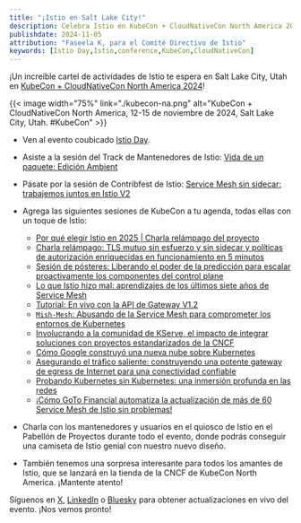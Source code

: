 ```yaml
---
title: "¡Istio en Salt Lake City!"
description: Celebra Istio en KubeCon + CloudNativeCon North America 2024.
publishdate: 2024-11-05
attribution: "Faseela K, para el Comité Directivo de Istio"
keywords: [Istio Day,Istio,conference,KubeCon,CloudNativeCon]
---
```


¡Un increíble cartel de actividades de Istio te espera en Salt Lake City, Utah en [KubeCon + CloudNativeCon North America 2024](https://events.linuxfoundation.org/kubecon-cloudnativecon-north-america/)!

{{< image width="75%"
    link="./kubecon-na.png"
    alt="KubeCon + CloudNativeCon North America, 12-15 de noviembre de 2024, Salt Lake City, Utah. #KubeCon"
    >}}

- Ven al evento coubicado [Istio Day](https://events.linuxfoundation.org/kubecon-cloudnativecon-north-america/co-located-events/istio-day/).
- Asiste a la sesión del Track de Mantenedores de Istio: [Vida de un paquete: Edición Ambient](https://sched.co/1hovw)
- Pásate por la sesión de Contribfest de Istio: [Service Mesh sin sidecar: trabajemos juntos en Istio V2](https://sched.co/1hoyI)

- Agrega las siguientes sesiones de KubeCon a tu agenda, todas ellas con un toque de Istio:
    - [Por qué elegir Istio en 2025 | Charla relámpago del proyecto](https://sched.co/1iW9Q)
    - [Charla relámpago: TLS mutuo sin esfuerzo y sin sidecar y políticas de autorización enriquecidas en funcionamiento en 5 minutos](https://sched.co/1i7k0)
    - [Sesión de pósteres: Liberando el poder de la predicción para escalar proactivamente los componentes del control plane](https://sched.co/1i7mr)
    - [Lo que Istio hizo mal: aprendizajes de los últimos siete años de Service Mesh](https://sched.co/1i7nP)
    - [Tutorial: En vivo con la API de Gateway V1.2](https://sched.co/1i7np)
    - [`Mish-Mesh`: Abusando de la Service Mesh para comprometer los entornos de Kubernetes](https://sched.co/1i7ow)
    - [Involucrando a la comunidad de KServe, el impacto de integrar soluciones con proyectos estandarizados de la CNCF](https://sched.co/1i7r4)
    - [Cómo Google construyó una nueva nube sobre Kubernetes](https://sched.co/1i7pE)
    - [Asegurando el tráfico saliente: construyendo una potente gateway de egress de Internet para una conectividad confiable](https://sched.co/1i7ps)
    - [Probando Kubernetes sin Kubernetes: una inmersión profunda en las redes](https://sched.co/1i7qh)
    - [¡Cómo GoTo Financial automatiza la actualización de más de 60 Service Mesh de Istio sin problemas!](https://sched.co/1i7rH)

- Charla con los mantenedores y usuarios en el quiosco de Istio en el Pabellón de Proyectos durante todo el evento, donde podrás conseguir una camiseta de Istio genial con nuestro nuevo diseño.
- También tenemos una sorpresa interesante para todos los amantes de Istio, que se lanzará en la tienda de la CNCF de KubeCon North America. ¡Mantente atento!

Síguenos en [X](https://x.com/istiomesh), [LinkedIn](https://www.linkedin.com/company/istio/) o [Bluesky](https://bsky.app/profile/istio.io) para obtener actualizaciones en vivo del evento. ¡Nos vemos pronto!
